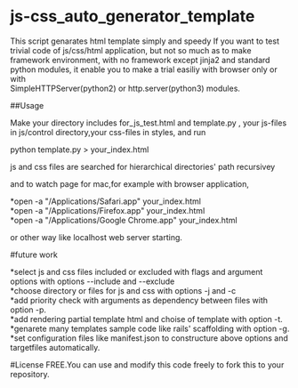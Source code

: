 # js-css_auto_generator_template
This script genarates html template simply and speedy
If you want to test trivial code of js/css/html application,
but not so much as to make framework environment,
with no framework except jinja2 and standard python modules,
it enable you to make a trial easiliy with browser only or with  
SimpleHTTPServer(python2) or http.server(python3) modules.

##Usage

Make your directory includes for_js_test.html and template.py ,
your js-files in js/control directory,your css-files in styles,
and run 

python template.py > your_index.html

js and css files are searched for hierarchical directories' path recursivey

and  to watch page for mac,for example with browser application,

*open -a "/Applications/Safari.app" your_index.html  
*open -a "/Applications/Firefox.app" your_index.html  
*open -a "/Applications/Google Chrome.app" your_index.html  

or other way like localhost web server starting.


#future work

*select js and css files included or excluded with flags and argument options with options --include and --exclude  
*choose directory or files for js and css with options -j and -c  
*add priority check with arguments as dependency between files with option -p.  
*add rendering partial template html and choise of template with option -t.   
*genarete many templates sample code like rails' scaffolding with option -g.  
*set configuration files like manifest.json to constructure above options and targetfiles automatically.  

#License 
FREE.You can use and modify this code freely to fork this to your repository.
